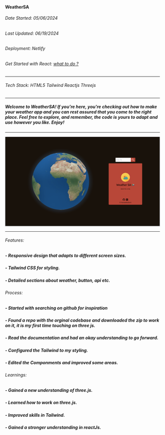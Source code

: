 #### WeatherSA

###### Date Started: 05/06/2024

###### Last Updated: 06/19/2024

###### Deployment: Netlify

###### Get Started with React: [what to do ?](https://github.com/fullstacktutorials/install-reactjs)

---

###### Tech Stack: HTML5 Tailwind Reactjs Threejs

---

##### Welcome to WeatherSA! If you're here, you're checking out how to make your weather app and you can rest assured that you come to the right place. Feel free to explore, and remember, the code is yours to adapt and use however you like. Enjoy!

---

![Project Image](./pic1.png)

---

###### Features:

##### - Responsive design that adapts to different screen sizes.

##### - Tailwind CSS for styling.

##### - Detailed sections about weather, button, api etc.

###### Process:

##### - Started with searching on github for inspiration

##### - Found a repo with the orginal codebase and downloaded the zip to work on it, it is my first time touching on three js.

##### - Read the documentation and had an okay understanding to go forward.

##### - Configured the Tailwind to my styling.

##### - Edited the Componments and improved some areas.

###### Learnings:

##### - Gained a new understanding of three.js.

##### - Learned how to work on three.js.

##### - Improved skills in Tailwind.

##### - Gained a stronger understanding in reactJs.
